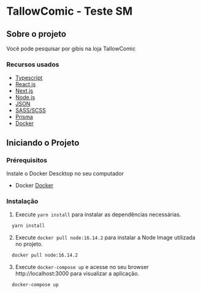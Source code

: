 # TallowComic - Teste SM

## Sobre o projeto

Você pode pesquisar por gibis na loja TallowComic

### Recursos usados

* [Typescript](https://www.typescriptlang.org/)
* [React.js](https://pt-br.reactjs.org/)
* [Next.js](https://nextjs.org/)
* [Node.js](https://nodejs.org/en/)
* [JSON](https://www.json.org/json-en.html)
* [SASS/SCSS](https://sass-lang.com/documentation/syntax)
* [Prisma](https://www.prisma.io/)
* [Docker](https://www.docker.com/)

## Iniciando o Projeto

### Prérequisitos

Instale o Docker Descktop no seu computador
* Docker
[Docker](https://www.docker.com/)

### Instalação

1. Execute ``` yarn install ``` para instalar as dependências necessárias.
  ```sh
    yarn install
  ```

2. Execute ``` docker pull node:16.14.2 ``` para instalar a Node Image utilizada no projeto.
  ```sh
    docker pull node:16.14.2
  ```

3. Execute ``` docker-compose up ``` e acesse no seu browser http://localhost:3000 para visualizar a aplicação.
  ```sh
    docker-compose up
  ```

